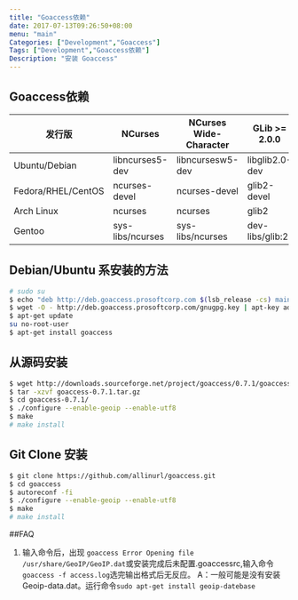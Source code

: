 ```yaml
---
title: "Goaccess依赖"
date: 2017-07-13T09:26:50+08:00
menu: "main"
Categories: ["Development","Goaccess"]
Tags: ["Development","Goaccess依赖"]
Description: "安装 Goaccess"
---
```


## Goaccess依赖

发行版|NCurses|NCurses Wide-Character|GLib >= 2.0.0|GeoIP (optional)
---|---|---|---|---  
Ubuntu/Debian|libncurses5-dev|libncursesw5-dev|libglib2.0-dev|libgeoip-dev
Fedora/RHEL/CentOS|ncurses-devel|ncurses-devel|glib2-devel|geoip-devel
Arch Linux|ncurses|ncurses|glib2|geoip
Gentoo|sys-libs/ncurses|sys-libs/ncurses|dev-libs/glib:2|dev-libs/geoip

## Debian/Ubuntu  系安装的方法  

```bash
# sudo su
$ echo "deb http://deb.goaccess.prosoftcorp.com $(lsb_release -cs) main" | tee -a /etc/apt/sources.list
$ wget -O - http://deb.goaccess.prosoftcorp.com/gnugpg.key | apt-key add -
$ apt-get update
su no-root-user
$ apt-get install goaccess
```

## 从源码安装  

```bash
$ wget http://downloads.sourceforge.net/project/goaccess/0.7.1/goaccess-0.7.1.tar.gz
$ tar -xzvf goaccess-0.7.1.tar.gz
$ cd goaccess-0.7.1/
$ ./configure --enable-geoip --enable-utf8
$ make
# make install
```

## Git Clone 安装  

```bash
$ git clone https://github.com/allinurl/goaccess.git
$ cd goaccess
$ autoreconf -fi
$ ./configure --enable-geoip --enable-utf8
$ make
# make install
```
##FAQ

1. 输入命令后，出现 `goaccess Error Opening file /usr/share/GeoIP/GeoIP.dat`或安装完成后未配置.goaccessrc,输入命令`goaccess -f access.log`选完输出格式后无反应。
A：一般可能是没有安装Geoip-data.dat。运行命令`sudo apt-get install geoip-datebase`
